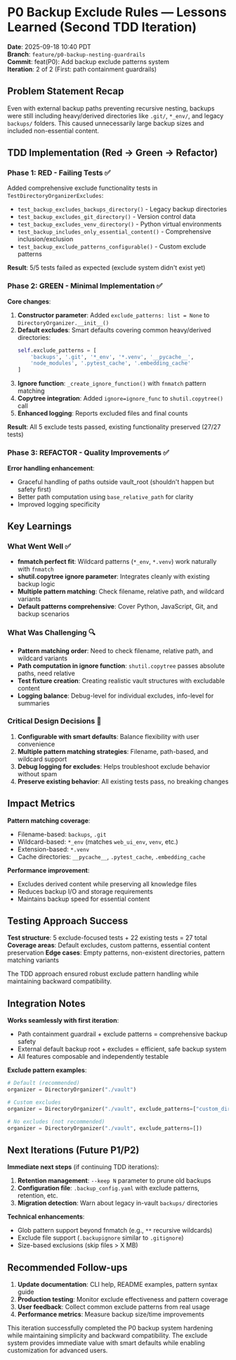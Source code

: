 # P0 Backup Exclude Rules — Lessons Learned (Second TDD Iteration)

**Date**: 2025-09-18 10:40 PDT  
**Branch**: `feature/p0-backup-nesting-guardrails`  
**Commit**: feat(P0): Add backup exclude patterns system  
**Iteration**: 2 of 2 (First: path containment guardrails)

## Problem Statement Recap

Even with external backup paths preventing recursive nesting, backups were still including heavy/derived directories like `.git/`, `*_env/`, and legacy `backups/` folders. This caused unnecessarily large backup sizes and included non-essential content.

## TDD Implementation (Red → Green → Refactor)

### Phase 1: RED - Failing Tests ✅

Added comprehensive exclude functionality tests in `TestDirectoryOrganizerExcludes`:
- `test_backup_excludes_backups_directory()` - Legacy backup directories  
- `test_backup_excludes_git_directory()` - Version control data
- `test_backup_excludes_venv_directory()` - Python virtual environments
- `test_backup_includes_only_essential_content()` - Comprehensive inclusion/exclusion
- `test_backup_exclude_patterns_configurable()` - Custom exclude patterns

**Result**: 5/5 tests failed as expected (exclude system didn't exist yet)

### Phase 2: GREEN - Minimal Implementation ✅

**Core changes**:

1. **Constructor parameter**: Added `exclude_patterns: list = None` to `DirectoryOrganizer.__init__()`
2. **Default excludes**: Smart defaults covering common heavy/derived directories:
   ```python
   self.exclude_patterns = [
       'backups', '.git', '*_env', '*.venv', '__pycache__', 
       'node_modules', '.pytest_cache', '.embedding_cache'
   ]
   ```
3. **Ignore function**: `_create_ignore_function()` with `fnmatch` pattern matching
4. **Copytree integration**: Added `ignore=ignore_func` to `shutil.copytree()` call
5. **Enhanced logging**: Reports excluded files and final counts

**Result**: All 5 exclude tests passed, existing functionality preserved (27/27 tests)

### Phase 3: REFACTOR - Quality Improvements ✅

**Error handling enhancement**:
- Graceful handling of paths outside vault_root (shouldn't happen but safety first)
- Better path computation using `base_relative_path` for clarity
- Improved logging specificity

## Key Learnings

### What Went Well ✅
- **fnmatch perfect fit**: Wildcard patterns (`*_env`, `*.venv`) work naturally with `fnmatch`
- **shutil.copytree ignore parameter**: Integrates cleanly with existing backup logic
- **Multiple pattern matching**: Check filename, relative path, and wildcard variants
- **Default patterns comprehensive**: Cover Python, JavaScript, Git, and backup scenarios

### What Was Challenging 🔍
- **Pattern matching order**: Need to check filename, relative path, and wildcard variants
- **Path computation in ignore function**: `shutil.copytree` passes absolute paths, need relative
- **Test fixture creation**: Creating realistic vault structures with excludable content
- **Logging balance**: Debug-level for individual excludes, info-level for summaries

### Critical Design Decisions 🎯
1. **Configurable with smart defaults**: Balance flexibility with user convenience
2. **Multiple pattern matching strategies**: Filename, path-based, and wildcard support  
3. **Debug logging for excludes**: Helps troubleshoot exclude behavior without spam
4. **Preserve existing behavior**: All existing tests pass, no breaking changes

## Impact Metrics

**Pattern matching coverage**:
- Filename-based: `backups`, `.git`
- Wildcard-based: `*_env` (matches `web_ui_env`, `venv`, etc.)
- Extension-based: `*.venv`
- Cache directories: `__pycache__`, `.pytest_cache`, `.embedding_cache`

**Performance improvement**: 
- Excludes derived content while preserving all knowledge files
- Reduces backup I/O and storage requirements
- Maintains backup speed for essential content

## Testing Approach Success

**Test structure**: 5 exclude-focused tests + 22 existing tests = 27 total
**Coverage areas**: Default excludes, custom patterns, essential content preservation
**Edge cases**: Empty patterns, non-existent directories, pattern matching variants

The TDD approach ensured robust exclude pattern handling while maintaining backward compatibility.

## Integration Notes

**Works seamlessly with first iteration**:
- Path containment guardrail + exclude patterns = comprehensive backup safety
- External default backup root + excludes = efficient, safe backup system
- All features composable and independently testable

**Exclude pattern examples**:
```python
# Default (recommended)
organizer = DirectoryOrganizer("./vault")

# Custom excludes  
organizer = DirectoryOrganizer("./vault", exclude_patterns=["custom_dir", ".cache"])

# No excludes (not recommended)
organizer = DirectoryOrganizer("./vault", exclude_patterns=[])
```

## Next Iterations (Future P1/P2)

**Immediate next steps** (if continuing TDD iterations):
1. **Retention management**: `--keep N` parameter to prune old backups
2. **Configuration file**: `.backup_config.yaml` with exclude patterns, retention, etc.
3. **Migration detection**: Warn about legacy in-vault `backups/` directories

**Technical enhancements**:
- Glob pattern support beyond fnmatch (e.g., `**` recursive wildcards)
- Exclude file support (`.backupignore` similar to `.gitignore`)
- Size-based exclusions (skip files > X MB)

## Recommended Follow-ups

1. **Update documentation**: CLI help, README examples, pattern syntax guide
2. **Production testing**: Monitor exclude effectiveness and pattern coverage
3. **User feedback**: Collect common exclude patterns from real usage
4. **Performance metrics**: Measure backup size/time improvements

This iteration successfully completed the P0 backup system hardening while maintaining simplicity and backward compatibility. The exclude system provides immediate value with smart defaults while enabling customization for advanced users.
